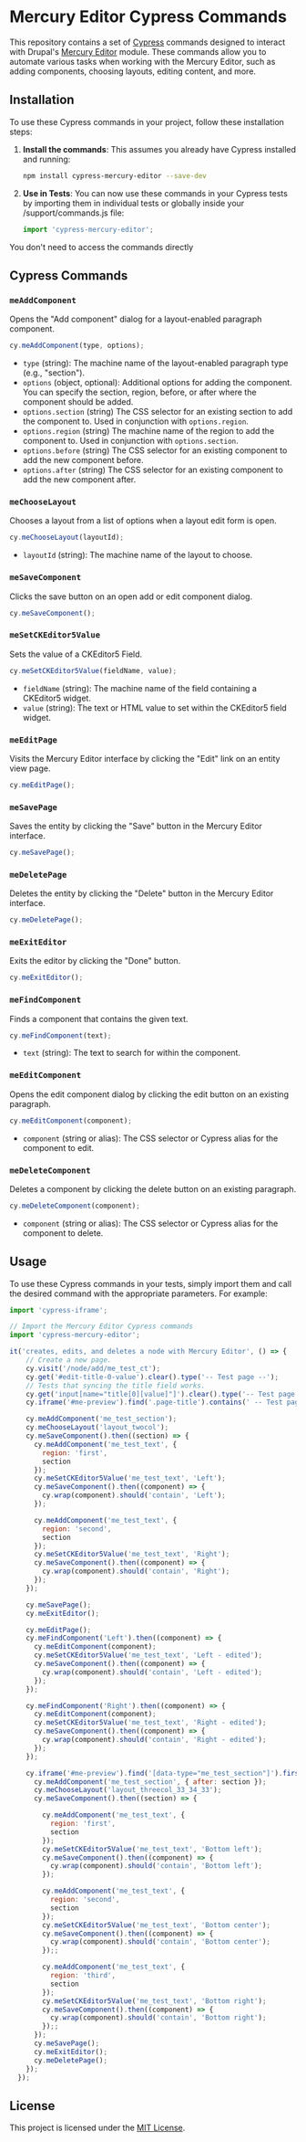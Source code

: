 # Mercury Editor Cypress Commands

This repository contains a set of [Cypress](https://www.cypress.io/) commands designed to interact with Drupal's [Mercury Editor](https://www.drupal.org/project/mercury_editor) module. These commands allow you to automate various tasks when working with the Mercury Editor, such as adding components, choosing layouts, editing content, and more.

## Installation

To use these Cypress commands in your project, follow these installation steps:

1. **Install the commands**: This assumes you already have Cypress installed and running:

   ```bash
   npm install cypress-mercury-editor --save-dev
   ```

4. **Use in Tests**: You can now use these commands in your Cypress tests by importing them in individual tests or globally inside your /support/commands.js file:

    ```javascript
    import 'cypress-mercury-editor';
    ```
You don't need to access the commands directly

## Cypress Commands

### `meAddComponent`

Opens the "Add component" dialog for a layout-enabled paragraph component.

```javascript
cy.meAddComponent(type, options);
```

- `type` (string): The machine name of the layout-enabled paragraph type (e.g., "section").
- `options` (object, optional): Additional options for adding the component. You can specify the section, region, before, or after where the component should be added.
- `options.section` (string) The CSS selector for an existing section to add the component to. Used in conjunction with `options.region`.
- `options.region` (string) The machine name of the region to add the component to. Used in conjunction with `options.section`.
- `options.before` (string) The CSS selector for an existing component to add the new component before.
- `options.after` (string) The CSS selector for an existing component to add the new component after.

### `meChooseLayout`

Chooses a layout from a list of options when a layout edit form is open.

```javascript
cy.meChooseLayout(layoutId);
```

- `layoutId` (string): The machine name of the layout to choose.

### `meSaveComponent`

Clicks the save button on an open add or edit component dialog.

```javascript
cy.meSaveComponent();
```

### `meSetCKEditor5Value`

Sets the value of a CKEditor5 Field.

```javascript
cy.meSetCKEditor5Value(fieldName, value);
```

- `fieldName` (string): The machine name of the field containing a CKEditor5 widget.
- `value` (string): The text or HTML value to set within the CKEditor5 field widget.

### `meEditPage`

Visits the Mercury Editor interface by clicking the "Edit" link on an entity view page.

```javascript
cy.meEditPage();
```

### `meSavePage`

Saves the entity by clicking the "Save" button in the Mercury Editor interface.

```javascript
cy.meSavePage();
```

### `meDeletePage`

Deletes the entity by clicking the "Delete" button in the Mercury Editor interface.

```javascript
cy.meDeletePage();
```

### `meExitEditor`

Exits the editor by clicking the "Done" button.

```javascript
cy.meExitEditor();
```

### `meFindComponent`

Finds a component that contains the given text.

```javascript
cy.meFindComponent(text);
```

- `text` (string): The text to search for within the component.

### `meEditComponent`

Opens the edit component dialog by clicking the edit button on an existing paragraph.

```javascript
cy.meEditComponent(component);
```

- `component` (string or alias): The CSS selector or Cypress alias for the component to edit.

### `meDeleteComponent`

Deletes a component by clicking the delete button on an existing paragraph.

```javascript
cy.meDeleteComponent(component);
```

- `component` (string or alias): The CSS selector or Cypress alias for the component to delete.

## Usage

To use these Cypress commands in your tests, simply import them and call the desired command with the appropriate parameters. For example:

```javascript
import 'cypress-iframe';

// Import the Mercury Editor Cypress commands
import 'cypress-mercury-editor';

it('creates, edits, and deletes a node with Mercury Editor', () => {
    // Create a new page.
    cy.visit('/node/add/me_test_ct');
    cy.get('#edit-title-0-value').clear().type('-- Test page --');
    // Tests that syncing the title field works.
    cy.get('input[name="title[0][value]"]').clear().type('-- Test page --');
    cy.iframe('#me-preview').find('.page-title').contains(' -- Test page --');

    cy.meAddComponent('me_test_section');
    cy.meChooseLayout('layout_twocol');
    cy.meSaveComponent().then((section) => {
      cy.meAddComponent('me_test_text', {
        region: 'first',
        section
      });
      cy.meSetCKEditor5Value('me_test_text', 'Left');
      cy.meSaveComponent().then((component) => {
        cy.wrap(component).should('contain', 'Left');
      });

      cy.meAddComponent('me_test_text', {
        region: 'second',
        section
      });
      cy.meSetCKEditor5Value('me_test_text', 'Right');
      cy.meSaveComponent().then((component) => {
        cy.wrap(component).should('contain', 'Right');
      });
    });

    cy.meSavePage();
    cy.meExitEditor();

    cy.meEditPage();
    cy.meFindComponent('Left').then((component) => {
      cy.meEditComponent(component);
      cy.meSetCKEditor5Value('me_test_text', 'Left - edited');
      cy.meSaveComponent().then((component) => {
        cy.wrap(component).should('contain', 'Left - edited');
      });
    });

    cy.meFindComponent('Right').then((component) => {
      cy.meEditComponent(component);
      cy.meSetCKEditor5Value('me_test_text', 'Right - edited');
      cy.meSaveComponent().then((component) => {
        cy.wrap(component).should('contain', 'Right - edited');
      });
    });

    cy.iframe('#me-preview').find('[data-type="me_test_section"]').first().then((section) => {
      cy.meAddComponent('me_test_section', { after: section });
      cy.meChooseLayout('layout_threecol_33_34_33');
      cy.meSaveComponent().then((section) => {

        cy.meAddComponent('me_test_text', {
          region: 'first',
          section
        });
        cy.meSetCKEditor5Value('me_test_text', 'Bottom left');
        cy.meSaveComponent().then((component) => {
          cy.wrap(component).should('contain', 'Bottom left');
        });

        cy.meAddComponent('me_test_text', {
          region: 'second',
          section
        });
        cy.meSetCKEditor5Value('me_test_text', 'Bottom center');
        cy.meSaveComponent().then((component) => {
          cy.wrap(component).should('contain', 'Bottom center');
        });;

        cy.meAddComponent('me_test_text', {
          region: 'third',
          section
        });
        cy.meSetCKEditor5Value('me_test_text', 'Bottom right');
        cy.meSaveComponent().then((component) => {
          cy.wrap(component).should('contain', 'Bottom right');
        });;
      });
      cy.meSavePage();
      cy.meExitEditor();
      cy.meDeletePage();
    });
  });
```

## License

This project is licensed under the [MIT License](LICENSE).
